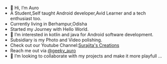- 👋 Hi, I’m Auro
- A Student,Self taught Android developer,Avid Learner and a tech enthusiast too.
- Currently living in Berhampur,Odisha
- Started my Journey with Hello World.
- 👀 I’m interested in kotlin and java for Android software development.
- Subsidiary is my Photo and Video polishing.
- Check out our Youtube Channel:[Surajita's Creations](https://www.youtube.com/channel/UCVSUrrpas1belTDN6QyxfuA)
- Reach me out via [@geeky_auro](https://www.instagram.com/invites/contact/?i=1caziwbzk5oad&utm_content=kj7d2mz)
- 💞️ I’m looking to collaborate with my projects and make it more playfull ...


<!---
geeky-auro/geeky-auro is a ✨ special ✨ repository because its `README.md` (this file) appears on your GitHub profile.
You can click the Preview link to take a look at your changes.
--->
